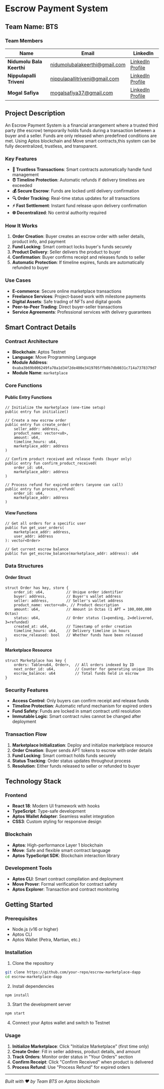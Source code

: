 # Escrow Payment System

## Team Name: BTS

### Team Members

| Name                      | Email                         | LinkedIn |
|---------------------------|-------------------------------|----------|
| **Nidumolu Bala Keerthi** | nidumolubalakeerthi@gmail.com | [LinkedIn Profile](https://www.linkedin.com/in/balakeerthi-nidumolu-34435425b/) |
| **Nippulapalli Triveni**  | nippulapallitriveni@gmail.com | [LinkedIn Profile](https://www.linkedin.com/in/triveni-nippulapalli-0a129a272/) |
| **Mogal Safiya**          | mogalsafiya37@gmail.com       | [LinkedIn Profile](https://www.linkedin.com/in/mogal-safiya-a60115264/) |

## Project Description
An Escrow Payment System is a financial arrangement where a trusted third party (the escrow) temporarily holds funds during a transaction between a buyer and a seller. 
Funds are only released when predefined conditions are met. Using Aptos blockchain and Move smart contracts,this system can be fully decentralized, trustless, and transparent.


### Key Features

- **🔐 Trustless Transactions**: Smart contracts automatically handle fund management
- **⏰ Timeline Protection**: Automatic refunds if delivery timelines are exceeded  
- **💰 Secure Escrow**: Funds are locked until delivery confirmation
- **🔍 Order Tracking**: Real-time status updates for all transactions
- **⚡ Fast Settlement**: Instant fund release upon delivery confirmation
- **🌐 Decentralized**: No central authority required

### How It Works

1. **Order Creation**: Buyer creates an escrow order with seller details, product info, and payment
2. **Fund Locking**: Smart contract locks buyer's funds securely 
3. **Product Delivery**: Seller delivers the product to buyer
4. **Confirmation**: Buyer confirms receipt and releases funds to seller
5. **Automatic Protection**: If timeline expires, funds are automatically refunded to buyer

### Use Cases

- **E-commerce**: Secure online marketplace transactions
- **Freelance Services**: Project-based work with milestone payments
- **Digital Assets**: Safe trading of NFTs and digital goods
- **Peer-to-Peer Trading**: Direct buyer-seller transactions
- **Service Agreements**: Professional services with delivery guarantees

## Smart Contract Details

### Contract Architecture

- **Blockchain**: Aptos Testnet
- **Language**: Move Programming Language
- **Module Address**: `0xaba3b69b006249fa70a1d34f2de400e3419705ffb0b7db0831c714a7378379d7`
- **Module Name**: `marketplace`

### Core Functions

#### Public Entry Functions

```move
// Initialize the marketplace (one-time setup)
public entry fun initialize()

// Create a new escrow order
public entry fun create_order(
    seller_addr: address,
    product_name: vector<u8>,
    amount: u64,
    timeline_hours: u64,
    marketplace_addr: address
)

// Confirm product received and release funds (buyer only)
public entry fun confirm_product_received(
    order_id: u64,
    marketplace_addr: address
)

// Process refund for expired orders (anyone can call)
public entry fun process_refund(
    order_id: u64,
    marketplace_addr: address
)
```

#### View Functions

```move
// Get all orders for a specific user
public fun get_user_orders(
    marketplace_addr: address,
    user_addr: address
): vector<Order>

// Get current escrow balance
public fun get_escrow_balance(marketplace_addr: address): u64
```

### Data Structures

#### Order Struct
```move
struct Order has key, store {
    order_id: u64,          // Unique order identifier
    buyer: address,         // Buyer's wallet address
    seller: address,        // Seller's wallet address
    product_name: vector<u8>, // Product description
    amount: u64,            // Amount in Octas (1 APT = 100,000,000 Octas)
    status: u64,            // Order status (1=pending, 2=delivered, 3=refunded)
    created_at: u64,        // Timestamp of order creation
    timeline_hours: u64,    // Delivery timeline in hours
    escrow_released: bool   // Whether funds have been released
}
```

#### Marketplace Resource
```move
struct Marketplace has key {
    orders: Table<u64, Order>,  // All orders indexed by ID
    next_order_id: u64,         // Counter for generating unique IDs
    escrow_balance: u64         // Total funds held in escrow
}
```

### Security Features

- **Access Control**: Only buyers can confirm receipt and release funds
- **Timeline Protection**: Automatic refund mechanism for expired orders
- **Fund Safety**: Funds are locked in smart contract until resolution
- **Immutable Logic**: Smart contract rules cannot be changed after deployment

### Transaction Flow

1. **Marketplace Initialization**: Deploy and initialize marketplace resource
2. **Order Creation**: Buyer sends APT tokens to escrow with order details
3. **Fund Locking**: Smart contract holds funds securely
4. **Status Tracking**: Order status updates throughout process
5. **Resolution**: Either funds released to seller or refunded to buyer

## Technology Stack

### Frontend
- **React 18**: Modern UI framework with hooks
- **TypeScript**: Type-safe development
- **Aptos Wallet Adapter**: Seamless wallet integration
- **CSS3**: Custom styling for responsive design

### Blockchain
- **Aptos**: High-performance Layer 1 blockchain
- **Move**: Safe and flexible smart contract language
- **Aptos TypeScript SDK**: Blockchain interaction library

### Development Tools
- **Aptos CLI**: Smart contract compilation and deployment
- **Move Prover**: Formal verification for contract safety
- **Aptos Explorer**: Transaction and contract monitoring

## Getting Started

### Prerequisites
- Node.js (v16 or higher)
- Aptos CLI
- Aptos Wallet (Petra, Martian, etc.)

### Installation

1. Clone the repository
```bash
git clone https://github.com/your-repo/escrow-marketplace-dapp
cd escrow-marketplace-dapp
```

2. Install dependencies
```bash
npm install
```

3. Start the development server
```bash
npm start
```

4. Connect your Aptos wallet and switch to Testnet

### Usage

1. **Initialize Marketplace**: Click "Initialize Marketplace" (first time only)
2. **Create Order**: Fill in seller address, product details, and amount
3. **Track Orders**: Monitor order status in "Your Orders" section
4. **Confirm Receipt**: Click "Confirm Received" when product is delivered
5. **Process Refund**: Use "Process Refund" for expired orders


---

*Built with ❤️ by Team BTS on Aptos blockchain*
